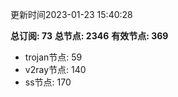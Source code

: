 更新时间2023-01-23 15:40:28

**总订阅: 73**
**总节点: 2346**
**有效节点: 369**
- trojan节点: 59
- v2ray节点: 140
- ss节点: 170
